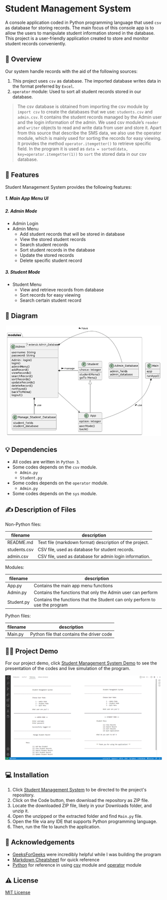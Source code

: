 Student Management System
=========================
A console application coded in Python programming language that used ```csv``` as database for storing records. The main focus of this console app is to allow the users to manipulate student information stored in the database.  This project is a user-friendly application created to store and monitor student records conveniently. 

🤔 Overview
-------------
Our system handle records with the aid of the following sources:
1. This project uses ```csv``` as database. The imported database writes data in the format preferred by ```Excel```.
2. ```operator``` module: Used to sort all student records stored in our database.

> The csv database is obtained from importing the csv module by ```import csv``` to create the databases that we use: ```students.csv``` and ```admin.csv```. It contains the student records managed by the Admin user and the login information of the admin. We used csv module’s ```reader``` and ```writer``` objects to read and write data from user and store it. Apart from this source that describe the SMS data, we also use the operator module, which is mainly used for sorting the records for easy viewing. It provides the method ```operator.itemgetter()``` to retrieve specific field. In the program it is used as ```data = sorted(data, key=operator.itemgetter(1))``` to ```sort``` the stored data in our csv database.

📌 Features
-------------
Student Management System provides the following features:
##### 1. Main App Menu UI
##### 2. Admin Mode                                                           
+ Admin Login                                                              
+ Admin Menu                                                                 
  * Add student records that will be stored in database                      
  * View the stored student records
  * Search student records 
  * Sort student records in the database
  * Update the stored records
  * Delete specific student record
##### 3. Student Mode
+ Student Menu
  * View and retrieve records from database
  * Sort records for easy viewing
  * Search certain student record

🧐 Diagram
------------------
<p align="center">
    <img alt="ClassDiagram" title="Class Diagram" src="Student_Management_System_UML_Class_Diagram.png" width="500">
</p>

💡 Dependencies
----------------
+ All codes are written in ```Python 3```.
+ Some codes depends on the ```csv``` module.
  * ```Admin.py```
  * ```Student.py```
+ Some codes depends on the ```operator``` module.
  * ```Admin.py```
+ Some codes depends on the ```sys``` module.

✍️ Description of Files
--------------------
Non-Python files:

filename                |  description
------------------------|------------------------------------------------------------------------------------
README.md               |  Text file (markdown format) description of the project.
students.csv            |  CSV file, used as database for student records.
admin.csv               |  CSV file, used as database for admin login information.

Modules:

filename                |  description
------------------------|------------------------------------------------------------------------------------
App.py                  |  Contains the main app menu functions
Admin.py                |  Contains the functions that only the Admin user can perform
Student.py              |  Contains the functions that the Student can only perform to use the program

Python files:

filename                |  description
------------------------|------------------------------------------------------------------------------------
Main.py                 |  Python file that contains the driver code 

🧑‍💻 Project Demo
-----------------
For our project demo, click [Student Management System Demo]() to see the presentation of the codes and live simulation of the program.
<p align="center">
    <img alt="SampleOutput" title="SMS Sample Output" src="SMS_Sample_Output.png" width="900">
</p>
 
💻 Installation
----------------
1. Click [Student Management System](https://github.com/elaijavelasco/CS121-student-management-system.git) to be directed to the project's repository.
2. Click on the Code button, then download the repository as ZIP file.
3. Locate the downloaded ZIP file, likely in your Downloads folder, and unzip it.
4. Open the unzipped or the extracted folder and find ```Main.py``` file.
5. Open the file via any IDE that supports Python programming language.
6. Then, run the file to launch the application.

🤝 Acknowledgements
--------------------
+ [GeeksForGeeks](https://www.geeksforgeeks.org/) were incredibly helpful while I was building the program
+ [Markdown Cheatsheet](https://github.com/adam-p/markdown-here/wiki/Markdown-Cheatsheet?fbclid=IwAR2wjT8IG-2nDMH-PZWVG3MtUFPcu9asQ-bJfOUmn3T2H8QrLRYxVSDuqZ8) for quick reference 
+ [Python](https://www.python.org/) for reference in using [csv](https://docs.python.org/3/library/csv.html) module and [operator](https://docs.python.org/3/library/operator.html) module

⚠️ License
--------
[MIT License](LICENSE)
